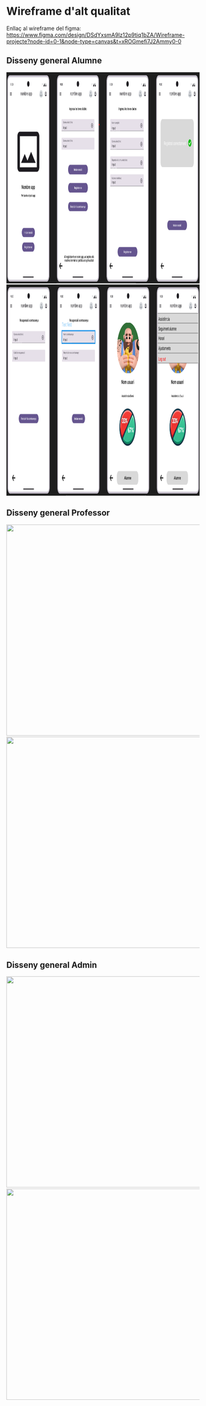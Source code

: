 # Wireframe d'alt qualitat
Enllaç al wireframe del figma: https://www.figma.com/design/DSdYxsmA9lz12p9tiq1bZA/Wireframe-projecte?node-id=0-1&node-type=canvas&t=xROGmefi7J2Ammy0-0

## Disseny general Alumne

<img src = fotos/alumne/esquemaGeneralAlumne1.png width="2000" height="550">
<img src = fotos/alumne/esquemaGeneralAlumne2.png width="2000" height="550">

## Disseny general Professor

<img src = fotos/alumne/esquemaGeneralProfessor1.png width="2000" height="550">
<img src = fotos/alumne/esquemaGeneralProfessor2.png width="2000" height="550">

## Disseny general Admin

<img src = fotos/alumne/esquemaGeneralAdmin1.png width="2000" height="550">
<img src = fotos/alumne/esquemaGeneralAdmin2.png width="2000" height="550">

